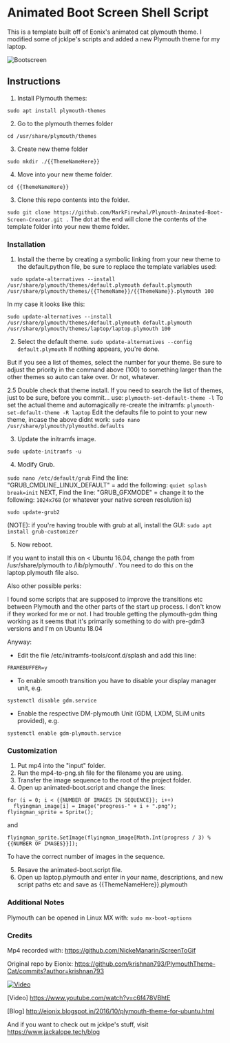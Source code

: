 # Animated Boot Screen Shell Script

This is a template built off of Eonix's animated cat plymouth theme. I modified some of jcklpe's scripts and added a new Plymouth theme for my laptop.  

![Bootscreen](https://i.imgur.com/0ReRjOf.gif)


## Instructions 

1. Install Plymouth themes:

`sudo apt install plymouth-themes`

2. Go to the plymouth themes folder

`
cd /usr/share/plymouth/themes
`

3. Create new theme folder

`
sudo mkdir ./{{ThemeNameHere}}
`

4. Move into your new theme folder.

`
cd {{ThemeNameHere}}
`

3. Clone this repo contents into the folder.

`
sudo git clone https://github.com/MarkFirewhal/Plymouth-Animated-Boot-Screen-Creator.git .
`
The dot at the end will clone the contents of the template folder into your new theme folder. 

### Installation
1. Install the theme by creating a symbolic linking from your new theme to the default.python file, be sure to replace the template variables used:

```
 sudo update-alternatives --install /usr/share/plymouth/themes/default.plymouth default.plymouth /usr/share/plymouth/themes/{{ThemeName}}/{{ThemeName}}.plymouth 100
```
In my case it looks like this:
```
sudo update-alternatives --install /usr/share/plymouth/themes/default.plymouth default.plymouth /usr/share/plymouth/themes/laptop/laptop.plymouth 100
```

2. Select the default theme.
`sudo update-alternatives --config default.plymouth`
If nothing appears, you're done. 

But if you see a list of themes, select the number for your theme. 
Be sure to adjust the priority in the command above (100) to something larger than the other themes so auto can take over. Or not, whatever. 

2.5 Double check that theme install.
If you need to search the list of themes, just to be sure, before you commit... use:
`
plymouth-set-default-theme -l
`
To set the actual theme and automagically re-create the initramfs:
`
plymouth-set-default-theme -R laptop
`
Edit the defaults file to point to your new theme, incase the above didnt work:
`
sudo nano /usr/share/plymouth/plymouthd.defaults
`

3. Update the initramfs image.

`
sudo update-initramfs -u
`

4. Modify Grub.

`
sudo nano /etc/default/grub
`
Find the line: "GRUB_CMDLINE_LINUX_DEFAULT" = add the following: `quiet splash break=init`
NEXT,
Find the line: "GRUB_GFXMODE" = change it to the following: `1024x768` (or whatever your native screen resolution is)

`
sudo update-grub2
`

(NOTE): if you're having trouble with grub at all, install the GUI: 
`
sudo apt install grub-customizer
`


5. Now reboot.

If you want to install this on < Ubuntu 16.04, change the path from /usr/share/plymouth to /lib/plymouth/ . You need to do this on the laptop.plymouth file also.

Also other possible perks:

I found some scripts that are supposed to improve the transitions etc between Plymouth and the other parts of the start up process. I don't know if they worked for me or not. I had trouble getting the plymouth-gdm thing working as it seems that it's primarily something to do with pre-gdm3 versions and I'm on Ubuntu 18.04

Anyway:

- Edit the file /etc/initramfs-tools/conf.d/splash and add this line:

`
FRAMEBUFFER=y
`

- To enable smooth transition you have to disable your display manager unit, e.g.

`
systemctl disable gdm.service
`

- Enable the respective DM-plymouth Unit (GDM, LXDM, SLiM units provided), e.g.

`
systemctl enable gdm-plymouth.service
`



### Customization

1. Put mp4 into the "input" folder. 
2. Run the mp4-to-png.sh file for the filename you are using. 
3. Transfer the image sequence to the root of the project folder.
4. Open up animated-boot.script and change the lines:
```
for (i = 0; i < {{NUMBER OF IMAGES IN SEQUENCE}}; i++)
  flyingman_image[i] = Image("progress-" + i + ".png");
flyingman_sprite = Sprite();
```
and 
```
flyingman_sprite.SetImage(flyingman_image[Math.Int(progress / 3) % {{NUMBER OF IMAGES}}]);
```
To have the correct number of images in the sequence. 

5. Resave the animated-boot.script file. 
6. Open up laptop.plymouth and enter in your name, descriptions, and new script paths etc and save as {{ThemeNameHere}}.plymouth



### Additional Notes
Plymouth can be opened in Linux MX with:
`
sudo mx-boot-options
`


### Credits

Mp4 recorded with: https://github.com/NickeManarin/ScreenToGif

Original repo by Eionix: https://github.com/krishnan793/PlymouthTheme-Cat/commits?author=krishnan793

[![Video](https://i.imgur.com/0ReRjOf.gif)](https://www.youtube.com/watch?v=c6f478VBhtE)

[Video] https://www.youtube.com/watch?v=c6f478VBhtE

[Blog] http://eionix.blogspot.in/2016/10/plymouth-theme-for-ubuntu.html

And if you want to check out m jcklpe's stuff, visit https://www.jackalope.tech/blog
